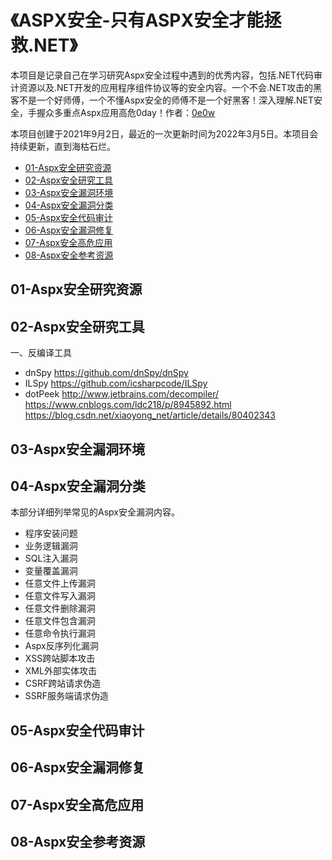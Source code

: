 # 《ASPX安全-只有ASPX安全才能拯救.NET》

本项目是记录自己在学习研究Aspx安全过程中遇到的优秀内容，包括.NET代码审计资源以及.NET开发的应用程序组件协议等的安全内容。一个不会.NET攻击的黑客不是一个好师傅，一个不懂Aspx安全的师傅不是一个好黑客！深入理解.NET安全，手握众多重点Aspx应用高危0day！作者：[0e0w](https://github.com/0e0w)

本项目创建于2021年9月2日，最近的一次更新时间为2022年3月5日。本项目会持续更新，直到海枯石烂。

- [01-Aspx安全研究资源](https://github.com/Hackaspx/Hackaspx#01-aspx%E5%AE%89%E5%85%A8%E7%A0%94%E7%A9%B6%E8%B5%84%E6%BA%90)
- [02-Aspx安全研究工具](https://github.com/Hackaspx/Hackaspx#02-aspx%E5%AE%89%E5%85%A8%E7%A0%94%E7%A9%B6%E5%B7%A5%E5%85%B7)
- [03-Aspx安全漏洞环境](https://github.com/Hackaspx/Hackaspx#03-aspx%E5%AE%89%E5%85%A8%E6%BC%8F%E6%B4%9E%E7%8E%AF%E5%A2%83)
- [04-Aspx安全漏洞分类](https://github.com/Hackaspx/Hackaspx#04-aspx%E5%AE%89%E5%85%A8%E6%BC%8F%E6%B4%9E%E5%88%86%E7%B1%BB)
- [05-Aspx安全代码审计](https://github.com/Hackaspx/Hackaspx#05-aspx%E5%AE%89%E5%85%A8%E4%BB%A3%E7%A0%81%E5%AE%A1%E8%AE%A1)
- [06-Aspx安全漏洞修复](https://github.com/Hackaspx/Hackaspx#06-aspx%E5%AE%89%E5%85%A8%E6%BC%8F%E6%B4%9E%E4%BF%AE%E5%A4%8D)
- [07-Aspx安全高危应用](https://github.com/Hackaspx/Hackaspx#07-aspx%E5%AE%89%E5%85%A8%E9%AB%98%E5%8D%B1%E5%BA%94%E7%94%A8)
- [08-Aspx安全参考资源](https://github.com/Hackaspx/Hackaspx#08-aspx%E5%AE%89%E5%85%A8%E5%8F%82%E8%80%83%E8%B5%84%E6%BA%90)

## 01-Aspx安全研究资源

## 02-Aspx安全研究工具

一、反编译工具
- dnSpy https://github.com/dnSpy/dnSpy
- ILSpy https://github.com/icsharpcode/ILSpy
- dotPeek http://www.jetbrains.com/decompiler/
https://www.cnblogs.com/ldc218/p/8945892.html
https://blog.csdn.net/xiaoyong_net/article/details/80402343

## 03-Aspx安全漏洞环境

## 04-Aspx安全漏洞分类

本部分详细列举常见的Aspx安全漏洞内容。

- 程序安装问题
- 业务逻辑漏洞
- SQL注入漏洞
- 变量覆盖漏洞
- 任意文件上传漏洞
- 任意文件写入漏洞
- 任意文件删除漏洞
- 任意文件包含漏洞
- 任意命令执行漏洞
- Aspx反序列化漏洞
- XSS跨站脚本攻击
- XML外部实体攻击
- CSRF跨站请求伪造
- SSRF服务端请求伪造

## 05-Aspx安全代码审计

## 06-Aspx安全漏洞修复

## 07-Aspx安全高危应用

## 08-Aspx安全参考资源